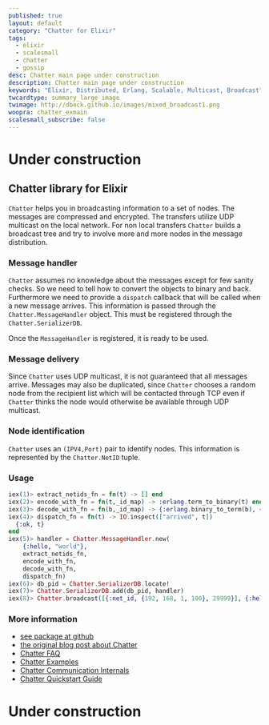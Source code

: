 ```yaml
---
published: true
layout: default
category: "Chatter for Elixir"
tags:
  - elixir
  - scalesmall
  - chatter
  - gossip
desc: Chatter main page under construction
description: Chatter main page under construction
keywords: "Elixir, Distributed, Erlang, Scalable, Multicast, Broadcast"
twcardtype: summary_large_image
twimage: http://dbeck.github.io/images/mixed_broadcast1.png
woopra: chatter_exmain
scalesmall_subscribe: false
---
```


# Under construction

## Chatter library for Elixir

`Chatter` helps you in broadcasting information to a set of nodes. The messages are compressed and encrypted. The transfers utilize UDP multicast on the local network. For non local transfers `Chatter` builds a broadcast tree and try to involve more and more nodes in the message distribution.

### Message handler

`Chatter` assumes no knowledge about the messages except for few sanity checks. So we need to tell how to convert the objects to binary and back. Furthermore we need to provide a `dispatch` callback that will be called when a new message arrives. This information is passed through the `Chatter.MessageHandler` object. This must be registered through the `Chatter.SerializerDB`.

Once the `MessageHandler` is registered, it is ready to be used.

### Message delivery

Since `Chatter` uses UDP multicast, it is not guaranteed that all messages arrive. Messages may also be duplicated, since `Chatter` chooses a random node from the recipient list which will be contacted through TCP even if `Chatter` thinks the node would otherwise be available through UDP multicast.

### Node identification

`Chatter` uses an `(IPV4,Port)` pair to identify nodes. This information is represented by the `Chatter.NetID` tuple.

### Usage

```elixir
iex(1)> extract_netids_fn = fn(t) -> [] end
iex(2)> encode_with_fn = fn(t,_id_map) -> :erlang.term_to_binary(t) end
iex(3)> decode_with_fn = fn(b,_id_map) -> {:erlang.binary_to_term(b), <<>>} end
iex(4)> dispatch_fn = fn(t) -> IO.inspect(["arrived", t])
  {:ok, t}
end
iex(5)> handler = Chatter.MessageHandler.new(
    {:hello, "world"},
    extract_netids_fn,
    encode_with_fn,
    decode_with_fn,
    dispatch_fn)
iex(6)> db_pid = Chatter.SerializerDB.locate!
iex(7)> Chatter.SerializerDB.add(db_pid, handler)
iex(8)> Chatter.broadcast([{:net_id, {192, 168, 1, 100}, 29999}], {:hello, "world"})
```

### More information

- [see package at github](https://github.com/dbeck/chatter_ex)
- [the original blog post about Chatter](/Chatter-extracted-from-ScaleSmall/)
- [Chatter FAQ](/chatter_ex/faq.html)
- [Chatter Examples](/chatter_ex/examples.html)
- [Chatter Communication Internals](/chatter_ex/communication.html)
- [Chatter Quickstart Guide](/chatter_ex/quickstar.html)

# Under construction
